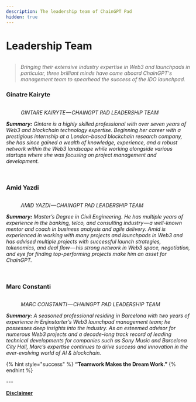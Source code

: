 ```yaml
---
description: The leadership team of ChainGPT Pad
hidden: true
---
```


# Leadership Team

<figure><img src="https://assets-global.website-files.com/64354b8ce4872a52ac1c7b06/64c6fb29e4ad5109a77c80d3_photo_2023-07-30_19-55-20.jpg" alt=""><figcaption></figcaption></figure>

> _Bringing their extensive industry expertise in Web3 and launchpads in particular, three brilliant minds have come aboard ChainGPT's management team to spearhead the success of the IDO launchpad._

### Ginatre Kairyte

<figure><img src="https://assets-global.website-files.com/64354b8ce4872a52ac1c7b06/64c6fb4405fabb12a57f3c2e_1*_I1yMaIU_XipKVZ8_NeZLQ.jpeg" alt=""><figcaption><p><em>GINTARE KAIRYTE — CHAINGPT PAD LEADERSHIP TEAM</em></p></figcaption></figure>

_**Summary:** Gintare is a highly skilled professional with over seven years of Web3 and blockchain technology expertise. Beginning her career with a prestigious internship at a London-based blockchain research company, she has since gained a wealth of knowledge, experience, and a robust network within the Web3 landscape while working alongside various startups where she was focusing on project management and development._

‍

### Amid Yazdi

<figure><img src="https://assets-global.website-files.com/64354b8ce4872a52ac1c7b06/64c6fb44a946980a44487135_1*Jt1Ksk2cd1PeI7QjtWYgKw.jpeg" alt=""><figcaption><p><em>AMID YAZDI — CHAINGPT PAD LEADERSHIP TEAM</em></p></figcaption></figure>

_**Summary:** Master’s Degree in Civil Engineering. He has multiple years of experience in the banking, telco, and consulting industry — a well-known mentor and coach in business analysis and agile delivery. Amid is experienced in working with many projects and launchpads in Web3 and has advised multiple projects with successful launch strategies, tokenomics, and deal flow — his strong network in Web3 space, negotiation, and eye for finding top-performing projects make him an asset for ChainGPT._

‍

### Marc Constanti

<figure><img src="https://assets-global.website-files.com/64354b8ce4872a52ac1c7b06/64c6fb444253687c94707c96_1*h17UFa_FZWf_62OQ1Z4DTw.jpeg" alt=""><figcaption><p><em>MARC CONSTANTI — CHAINGPT PAD LEADERSHIP TEAM</em></p></figcaption></figure>

_**Summary:** A seasoned professional residing in Barcelona with two years of experience in Enjinstarter’s Web3 launchpad management team; he possesses deep insights into the industry. As an esteemed advisor for numerous Web3 projects and a decade-long track record of leading technical developments for companies such as Sony Music and Barcelona City Hall, Marc’s expertise continues to drive success and innovation in the ever-evolving world of AI & blockchain._



{% hint style="success" %}
**“Teamwork Makes the Dream Work.”**
{% endhint %}



\---

[**Disclaimer**](../../misc/legal-docs/disclaimer.md)
